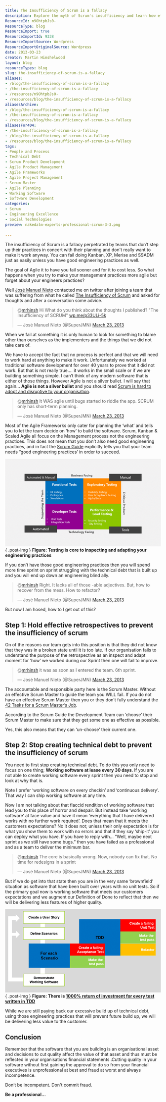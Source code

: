 ```yaml
---
title: The Insufficiency of Scrum is a fallacy
description: Explore the myth of Scrum's insufficiency and learn how effective engineering practices can enhance Agile success. Elevate your team's performance today!
ResourceId: n9OhtpbJs0-
ResourceType: blog
ResourceImport: true
ResourceImportId: 9338
ResourceImportSource: Wordpress
ResourceImportOriginalSource: Wordpress
date: 2013-03-23
creator: Martin Hinshelwood
layout: blog
resourceTypes: blog
slug: the-insufficiency-of-scrum-is-a-fallacy
aliases:
- /blog/the-insufficiency-of-scrum-is-a-fallacy
- /the-insufficiency-of-scrum-is-a-fallacy
- /resources/n9OhtpbJs0-
- /resources/blog/the-insufficiency-of-scrum-is-a-fallacy
aliasesArchive:
- /blog/the-insufficiency-of-scrum-is-a-fallacy
- /the-insufficiency-of-scrum-is-a-fallacy
- /resources/blog/the-insufficiency-of-scrum-is-a-fallacy
aliasesFor404:
- /the-insufficiency-of-scrum-is-a-fallacy
- /blog/the-insufficiency-of-scrum-is-a-fallacy
- /resources/blog/the-insufficiency-of-scrum-is-a-fallacy
tags:
- People and Process
- Technical Debt
- Scrum Product Development
- Agile Product Management
- Agile Frameworks
- Agile Project Management
- Scrum Master
- Agile Planning
- Working Software
- Software Development
categories:
- Scrum
- Engineering Excellence
- Social Technologies
preview: nakedalm-experts-professional-scrum-3-3.png

---
```

The insufficiency of Scrum is a fallacy perpetrated by teams that don’t step up their practices in concert with their planning and don't really want to make it work anyway. You can fail doing Kanban, XP, Merise and SSADM just as easily unless you have good engineering practices as well.

The goal of Agile it to have you fail sooner and for it to cost less. So what happens when you try to make your management practices more agile but forget about your engineers practices?

Well [José Manuel Nieto](http://aventuraspuntonet.wordpress.com/) contacted me on twitter after joining a team that was suffering from what he called [The Insufficiency of Scrum](http://aventuraspuntonet.wordpress.com/2013/03/16/the-insufficiency-of-scrum/) and asked for thoughts and after a conversation some advice.

<blockquote class="twitter-tweet"><p>@<a href="https://twitter.com/mrhinsh" target="_blank">mrhinsh</a> Hi What do you think about the thoughts I published? "The Insufficiency of SCRUM" <a title="http://wp.me/p33ULi-5k" href="http://t.co/piKoVTO9YM" target="_blank">wp.me/p33ULi-5k</a></p><p>— José Manuel Nieto (@SuperJMN) <a href="https://twitter.com/SuperJMN/status/315446020039397378" target="_blank">March 23, 2013</a></p></blockquote>

When we fail at something it is only human to look for something to blame other than ourselves as the implementers and the things that we did not take care of.

We have to accept the fact that no process is perfect and that we will need to work hard at anything to make it work. Unfortunately we worked at traditional software development for over 40 years to prove that it did not work. But that is not really true…. it works in the small scale or if we are building something simple. I can’t think of any modern software that is either of those things. However Agile is not a silver bullet. I will say that again… **Agile is not a silver bullet** and you should read [Scrum is hard to adopt and disruptive to your organisation](http://blog.hinshelwood.com/scrum-is-hard-to-adopt-and-disruptive-to-your-organisation/ "http://blog.hinshelwood.com/scrum-is-hard-to-adopt-and-disruptive-to-your-organisation/").

<blockquote class="twitter-tweet"><p>@<a href="https://twitter.com/mrhinsh" target="_blank">mrhinsh</a> It WAS agile until bugs started to riddle the app. SCRUM only has short-term planning.</p><p>— José Manuel Nieto (@SuperJMN) <a href="https://twitter.com/SuperJMN/status/315513979948642304" target="_blank">March 23, 2013</a></p></blockquote>

Most of the Agile Frameworks only cater for planning the ‘what’ and tells you to let the team decide on ‘how’ to build the software. Scrum, Kanban & Scaled Agile all focus on the Management process not the engineering practices. This does not mean that you don’t also need good engineering practices, and in fact the [Scrum Guide](http://www.scrum.org/Scrum-Guides) explicitly tells you that your team needs “good engineering practices’ in order to succeed.

![image](images/image46-1-1.png "image")  
{ .post-img }
**Figure: Testing is core to inspecting and adapting your engineering practices**

If you don’t have those good engineering practices then you will spend more time sprint on sprint struggling with the technical debt that is built up and you will end up down an engineering blind ally.

<blockquote class="twitter-tweet"><p>@<a href="https://twitter.com/mrhinsh" target="_blank">mrhinsh</a> Right. It lacks all of those -able adjectives. But, how to recover from the mess. How to refactor?</p><p>— José Manuel Nieto (@SuperJMN) <a href="https://twitter.com/SuperJMN/status/315532905977876481" target="_blank">March 23, 2013</a></p></blockquote>

But now I am hosed, how to I get out of this?

## Step 1: Hold effective retrospectives to prevent the insufficiency of scrum

On of the reasons our team gets into this position is that they did not know that they was in a broken state until it is too late. If our organisation fails to understand the purpose of the retrospective as an inspect and adapt moment for ‘how’ we worked during our Sprint then one will fail to improve.

<blockquote class="twitter-tweet"><p>@<a href="https://twitter.com/mrhinsh" target="_blank">mrhinsh</a> it was as soon as I entered the team. 6th sprint.</p><p>— José Manuel Nieto (@SuperJMN) <a href="https://twitter.com/SuperJMN/status/315532343857266688" target="_blank">March 23, 2013</a></p></blockquote>

The accountable and responsible party here is the Scrum Master. Without an effective Scrum Master to guide the team you WILL fail. If you do not have an effective Scrum Master then you or they don’t fully understand the [42 Tasks for a Scrum Master’s Job](http://agiletrail.com/2011/11/14/42-tasks-for-a-scrum-masters-job/ "42 Tasks for a Scrum Master’s Job").

According to the Scrum Guide the Development Team can ‘choose’ their Scrum Master to make sure that they get some one as effective as possible.

Yes, this also means that they can ‘un-choose’ their current one.

## Step 2: Stop creating technical debt to prevent the insufficiency of scrum

You need to first stop creating technical debt. To do this you only need to focus on one thing; **Working software at lease every 30 days**. If you are not able to create working software every sprint then you need to stop and look at why that is.

Note I prefer ‘working software on every checkin’ and ‘continuous delivery’. That way I can ship working software at any time.

Now I am not talking about that flaccid rendition of working software that lead you to this place of horror and despair. But instead take ‘working software’ at face value and have it mean ‘everything that I have delivered works with no further work required’. Does that mean that it meets the customers expectations? No it does not; unless their only expectation is for what you show them to work with no errors and that if they say ‘ship-it’ you can deploy what you have. If you have to reply with… “Well, maybe next sprint as we still have some bugs.” then you have failed as a professional and as a team to deliver the minimum bar.

<blockquote class="twitter-tweet"><p>@<a href="https://twitter.com/mrhinsh">mrhinsh</a> The core is basically wrong. Now, nobody can fix that. No time for redesigns in a sprint</p><p>— José Manuel Nieto (@SuperJMN) <a href="https://twitter.com/SuperJMN/status/315519701960777729">March 23, 2013</a></p></blockquote>

But if we do get into that state then you are in the very same ‘brownfield’ situation as software that have been built over years with no unit tests. So if the primary goal now is working software that meets our customers expectations and we augment our Definition of Done to reflect that then we will be delivering less features of higher quality.

![image](images/image47-2-2.png "image")  
{ .post-img }
**Figure: There is [1000% return of investment for every test written in TDD](https://www.sugarsync.com/pf/D057810_69933305_087616)**

While we are still paying back our excessive build up of technical debt, using those engineering practices that will prevent future build up, we will be delivering less value to the customer.

## Conclusion

Remember that the software that you are building is an organisational asset and decisions to cut quality affect the value of that asset and thus must be reflected in your organisations financial statements .Cutting quality in your software without first gaining the approval to do so from your financial executives is unprofessional at best and fraud at worst and always incompetence.

Don’t be incompetent. Don't commit fraud.

**Be a professional…**
